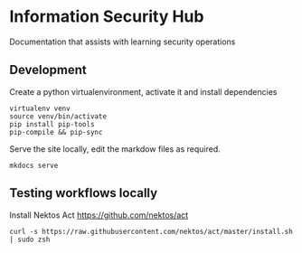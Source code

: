 # Information Security Hub

Documentation that assists with learning security operations

## Development

Create a python virtualenvironment, activate it and install dependencies

```
virtualenv venv
source venv/bin/activate
pip install pip-tools
pip-compile && pip-sync
```

Serve the site locally, edit the markdow files as required.

```
mkdocs serve
```

## Testing workflows locally

Install Nektos Act
https://github.com/nektos/act

```
curl -s https://raw.githubusercontent.com/nektos/act/master/install.sh | sudo zsh
```
